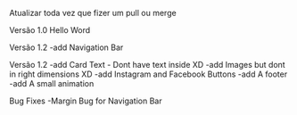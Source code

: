 Atualizar toda vez que fizer um pull ou merge

Versão 1.0
Hello Word

Versão 1.2
-add Navigation Bar

Versão 1.2
-add Card Text - Dont have text inside XD
-add Images but dont in right dimensions XD
-add Instagram and Facebook Buttons
-add A footer
-add A small animation

Bug Fixes
-Margin Bug for Navigation Bar
